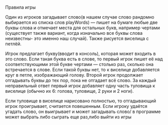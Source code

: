 Правила игры

Один из игроков загадывает слово(в нашем случае слово рандомно выбирается из списка слов playWords)
— пишет на бумаге любые две буквы слова и отмечает места для остальных букв,
например чертами (существует также вариант, когда изначально все буквы слова неизвестны- это именно наш случай).
Также рисуется виселица с петлёй.
 
Игрок предлагает букву(вводит в консоль), которая может входить в это слово.
Если такая буква есть в слове, то первый игрок пишет её над соответствующими этой букве чертами — столько раз,
сколько она встречается в слове. Если такой буквы нет, то к виселице добавляется круг в петле, изображающий голову.
Второй игрок продолжает отгадывать буквы до тех пор, пока не отгадает всё слово.
За каждый неправильный ответ первый игрок добавляет одну часть туловища к виселице
(обычно их 6: голова, туловище, 2 руки и 2 ноги).

Если туловище в виселице нарисовано полностью, то отгадывающий игрок проигрывает, считается повешенным.
Если игроку удаётся угадать слово, он выигрывает и может загадывать слово/
в программе может выбрать либо сыграть еще раз,либо выйти из игры